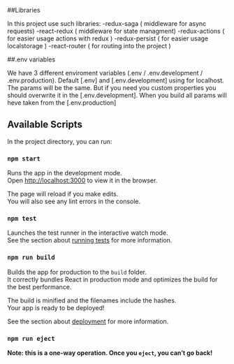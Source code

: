 ##Libraries

In this project use such libraries:
  -redux-saga     ( middleware for async requests)
  -react-redux    ( middleware for state managment)
  -redux-actions  ( for easier usage actions with redux )
  -redux-persist  ( for easier usage localstorage )
  -react-router   ( for routing into the project )

##.env variables

We have 3 different enviroment variables (.env / .env.development / .env.production). Default 
[.env] and [.env.development] using for localhost. The params will be the same. But if you need you custom
properties you should overwrite it in the [.env.development]. When you build all params will heve taken from the [.env.production]

## Available Scripts

In the project directory, you can run:

### `npm start`

Runs the app in the development mode.<br>
Open [http://localhost:3000](http://localhost:3000) to view it in the browser.

The page will reload if you make edits.<br>
You will also see any lint errors in the console.

### `npm test`

Launches the test runner in the interactive watch mode.<br>
See the section about [running tests](https://facebook.github.io/create-react-app/docs/running-tests) for more information.

### `npm run build`

Builds the app for production to the `build` folder.<br>
It correctly bundles React in production mode and optimizes the build for the best performance.

The build is minified and the filenames include the hashes.<br>
Your app is ready to be deployed!

See the section about [deployment](https://facebook.github.io/create-react-app/docs/deployment) for more information.

### `npm run eject`

**Note: this is a one-way operation. Once you `eject`, you can’t go back!**